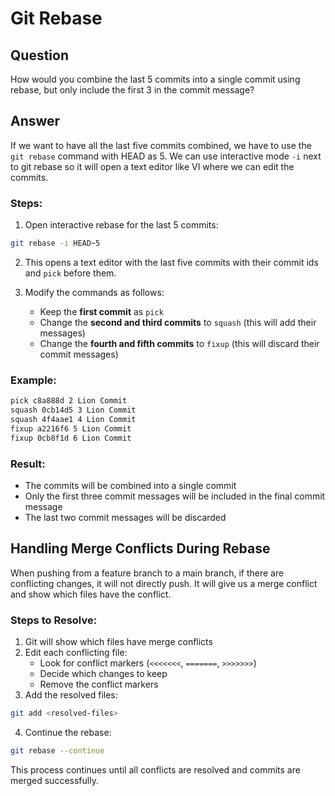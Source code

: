 # Git Rebase

## Question
How would you combine the last 5 commits into a single commit using rebase, but only include the first 3 in the commit message?

## Answer
If we want to have all the last five commits combined, we have to use the `git rebase` command with HEAD as 5. We can use interactive mode `-i` next to git rebase so it will open a text editor like VI where we can edit the commits.

### Steps:

1. Open interactive rebase for the last 5 commits:
```bash
git rebase -i HEAD~5
```

2. This opens a text editor with the last five commits with their commit ids and `pick` before them.

3. Modify the commands as follows:
   - Keep the **first commit** as `pick`
   - Change the **second and third commits** to `squash` (this will add their messages)
   - Change the **fourth and fifth commits** to `fixup` (this will discard their commit messages)

### Example:
```bash
pick c8a888d 2 Lion Commit
squash 0cb14d5 3 Lion Commit
squash 4f4aae1 4 Lion Commit
fixup a2216f6 5 Lion Commit
fixup 0cb8f1d 6 Lion Commit
```

### Result:
- The commits will be combined into a single commit
- Only the first three commit messages will be included in the final commit message
- The last two commit messages will be discarded

## Handling Merge Conflicts During Rebase

When pushing from a feature branch to a main branch, if there are conflicting changes, it will not directly push. It will give us a merge conflict and show which files have the conflict.

### Steps to Resolve:

1. Git will show which files have merge conflicts
2. Edit each conflicting file:
   - Look for conflict markers (`<<<<<<<`, `=======`, `>>>>>>>`)
   - Decide which changes to keep
   - Remove the conflict markers
3. Add the resolved files:
```bash
git add <resolved-files>
```
4. Continue the rebase:
```bash
git rebase --continue
```

This process continues until all conflicts are resolved and commits are merged successfully.
